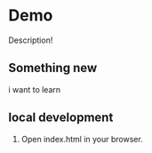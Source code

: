 # Demo

Description!

## Something new

i want to learn


## local development
1. Open index.html in your browser.